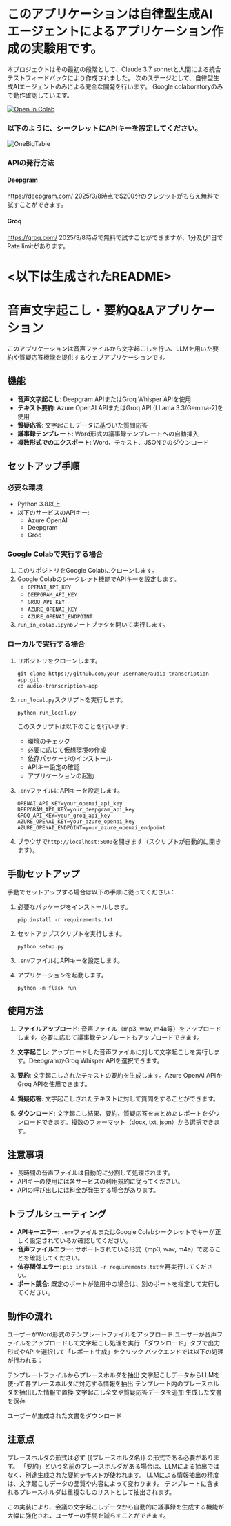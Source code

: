 # このアプリケーションは自律型生成AIエージェントによるアプリケーション作成の実験用です。
本プロジェクトはその最初の段階として、Claude 3.7 sonnetと人間による統合テストフィードバックにより作成されました。
次のステージとして、自律型生成AIエージェントのみによる完全な開発を行います。
Google colaboratoryのみで動作確認しています。


[![Open In Colab](https://colab.research.google.com/assets/colab-badge.svg)](https://colab.research.google.com/drive/1rawlZkhjdfo-YKKbBmxYYbm0EjfjMVRh?usp=sharing)

### 以下のように、シークレットにAPIキーを設定してください。
![OneBigTable](docs/secret_key_setting_colab.png)
### APIの発行方法
#### Deepgram
https://deepgram.com/
2025/3/8時点で$200分のクレジットがもらえ無料で試すことができます。

#### Groq
https://groq.com/
2025/3/8時点で無料で試すことができますが、1分及び1日でRate limitがあります。



# <以下は生成されたREADME>

# 音声文字起こし・要約Q&Aアプリケーション

このアプリケーションは音声ファイルから文字起こしを行い、LLMを用いた要約や質疑応答機能を提供するウェブアプリケーションです。

## 機能

- **音声文字起こし**: Deepgram APIまたはGroq Whisper APIを使用
- **テキスト要約**: Azure OpenAI APIまたはGroq API (LLama 3.3/Gemma-2)を使用
- **質疑応答**: 文字起こしデータに基づいた質問応答
- **議事録テンプレート**: Word形式の議事録テンプレートへの自動挿入
- **複数形式でのエクスポート**: Word、テキスト、JSONでのダウンロード

## セットアップ手順

### 必要な環境

- Python 3.8以上
- 以下のサービスのAPIキー:
  - Azure OpenAI
  - Deepgram
  - Groq

### Google Colabで実行する場合

1. このリポジトリをGoogle Colabにクローンします。
2. Google Colabのシークレット機能でAPIキーを設定します。
   - `OPENAI_API_KEY`
   - `DEEPGRAM_API_KEY`
   - `GROQ_API_KEY`
   - `AZURE_OPENAI_KEY`
   - `AZURE_OPENAI_ENDPOINT`
3. `run_in_colab.ipynb`ノートブックを開いて実行します。

### ローカルで実行する場合

1. リポジトリをクローンします。
   ```
   git clone https://github.com/your-username/audio-transcription-app.git
   cd audio-transcription-app
   ```

2. `run_local.py`スクリプトを実行します。
   ```
   python run_local.py
   ```
   
   このスクリプトは以下のことを行います:
   - 環境のチェック
   - 必要に応じて仮想環境の作成
   - 依存パッケージのインストール
   - APIキー設定の確認
   - アプリケーションの起動

3. `.env`ファイルにAPIキーを設定します。
   ```
   OPENAI_API_KEY=your_openai_api_key
   DEEPGRAM_API_KEY=your_deepgram_api_key
   GROQ_API_KEY=your_groq_api_key
   AZURE_OPENAI_KEY=your_azure_openai_key
   AZURE_OPENAI_ENDPOINT=your_azure_openai_endpoint
   ```

4. ブラウザで`http://localhost:5000`を開きます（スクリプトが自動的に開きます）。

## 手動セットアップ

手動でセットアップする場合は以下の手順に従ってください：

1. 必要なパッケージをインストールします。
   ```
   pip install -r requirements.txt
   ```

2. セットアップスクリプトを実行します。
   ```
   python setup.py
   ```

3. `.env`ファイルにAPIキーを設定します。

4. アプリケーションを起動します。
   ```
   python -m flask run
   ```

## 使用方法

1. **ファイルアップロード**: 音声ファイル（mp3, wav, m4a等）をアップロードします。必要に応じて議事録テンプレートもアップロードできます。

2. **文字起こし**: アップロードした音声ファイルに対して文字起こしを実行します。DeepgramかGroq Whisper APIを選択できます。

3. **要約**: 文字起こしされたテキストの要約を生成します。Azure OpenAI APIかGroq APIを使用できます。

4. **質疑応答**: 文字起こしされたテキストに対して質問をすることができます。

5. **ダウンロード**: 文字起こし結果、要約、質疑応答をまとめたレポートをダウンロードできます。複数のフォーマット（docx, txt, json）から選択できます。

## 注意事項

- 長時間の音声ファイルは自動的に分割して処理されます。
- APIキーの使用には各サービスの利用規約に従ってください。
- APIの呼び出しには料金が発生する場合があります。

## トラブルシューティング

- **APIキーエラー**: `.env`ファイルまたはGoogle Colabシークレットでキーが正しく設定されているか確認してください。
- **音声ファイルエラー**: サポートされている形式（mp3, wav, m4a）であることを確認してください。
- **依存関係エラー**: `pip install -r requirements.txt`を再実行してください。
- **ポート競合**: 既定のポートが使用中の場合は、別のポートを指定して実行してください。

## 動作の流れ

ユーザーがWord形式のテンプレートファイルをアップロード
ユーザーが音声ファイルをアップロードして文字起こし処理を実行
「ダウンロード」タブで出力形式やAPIを選択して「レポート生成」をクリック
バックエンドでは以下の処理が行われる：

テンプレートファイルからプレースホルダを抽出
文字起こしデータからLLMを使って各プレースホルダに対応する情報を抽出
テンプレート内のプレースホルダを抽出した情報で置換
文字起こし全文や質疑応答データを追加
生成した文書を保存


ユーザーが生成された文書をダウンロード

## 注意点

プレースホルダの形式は必ず {{プレースホルダ名}} の形式である必要があります。
「要約」という名前のプレースホルダがある場合は、LLMによる抽出ではなく、別途生成された要約テキストが使われます。
LLMによる情報抽出の精度は、文字起こしデータの品質や内容によって変わります。
テンプレートに含まれるプレースホルダは重複なしのリストとして抽出されます。

この実装により、会議の文字起こしデータから自動的に議事録を生成する機能が大幅に強化され、ユーザーの手間を減らすことができます。
